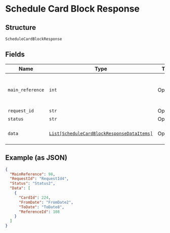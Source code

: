 
# Schedule Card Block Response

## Structure

`ScheduleCardBlockResponse`

## Fields

| Name | Type | Tags | Description |
|  --- | --- | --- | --- |
| `main_reference` | `int` | Optional | Reference number for tracking the execution of the request.<br>Note: Reference will be empty for status 9006 and 9012 i.e., request for all the cards failed. |
| `request_id` | `str` | Optional | API Request ID |
| `status` | `str` | Optional | Overall Status of the API call |
| `data` | [`List[ScheduleCardBlockResponseDataItems]`](../../doc/models/schedule-card-block-response-data-items.md) | Optional | List of SubmittedScheduleCardBlockCard entity. |

## Example (as JSON)

```json
{
  "MainReference": 98,
  "RequestId": "RequestId4",
  "Status": "Status2",
  "Data": [
    {
      "CardId": 224,
      "FromDate": "FromDate2",
      "ToDate": "ToDate8",
      "ReferenceId": 108
    }
  ]
}
```

